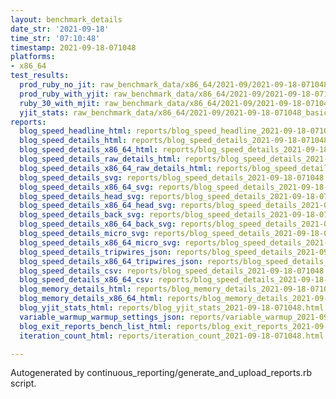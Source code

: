 ```yaml
---
layout: benchmark_details
date_str: '2021-09-18'
time_str: '07:10:48'
timestamp: 2021-09-18-071048
platforms:
- x86_64
test_results:
  prod_ruby_no_jit: raw_benchmark_data/x86_64/2021-09/2021-09-18-071048_basic_benchmark_prod_ruby_no_jit.json
  prod_ruby_with_yjit: raw_benchmark_data/x86_64/2021-09/2021-09-18-071048_basic_benchmark_prod_ruby_with_yjit.json
  ruby_30_with_mjit: raw_benchmark_data/x86_64/2021-09/2021-09-18-071048_basic_benchmark_ruby_30_with_mjit.json
  yjit_stats: raw_benchmark_data/x86_64/2021-09/2021-09-18-071048_basic_benchmark_yjit_stats.json
reports:
  blog_speed_headline_html: reports/blog_speed_headline_2021-09-18-071048.html
  blog_speed_details_html: reports/blog_speed_details_2021-09-18-071048.html
  blog_speed_details_x86_64_html: reports/blog_speed_details_2021-09-18-071048.x86_64.html
  blog_speed_details_raw_details_html: reports/blog_speed_details_2021-09-18-071048.raw_details.html
  blog_speed_details_x86_64_raw_details_html: reports/blog_speed_details_2021-09-18-071048.x86_64.raw_details.html
  blog_speed_details_svg: reports/blog_speed_details_2021-09-18-071048.svg
  blog_speed_details_x86_64_svg: reports/blog_speed_details_2021-09-18-071048.x86_64.svg
  blog_speed_details_head_svg: reports/blog_speed_details_2021-09-18-071048.head.svg
  blog_speed_details_x86_64_head_svg: reports/blog_speed_details_2021-09-18-071048.x86_64.head.svg
  blog_speed_details_back_svg: reports/blog_speed_details_2021-09-18-071048.back.svg
  blog_speed_details_x86_64_back_svg: reports/blog_speed_details_2021-09-18-071048.x86_64.back.svg
  blog_speed_details_micro_svg: reports/blog_speed_details_2021-09-18-071048.micro.svg
  blog_speed_details_x86_64_micro_svg: reports/blog_speed_details_2021-09-18-071048.x86_64.micro.svg
  blog_speed_details_tripwires_json: reports/blog_speed_details_2021-09-18-071048.tripwires.json
  blog_speed_details_x86_64_tripwires_json: reports/blog_speed_details_2021-09-18-071048.x86_64.tripwires.json
  blog_speed_details_csv: reports/blog_speed_details_2021-09-18-071048.csv
  blog_speed_details_x86_64_csv: reports/blog_speed_details_2021-09-18-071048.x86_64.csv
  blog_memory_details_html: reports/blog_memory_details_2021-09-18-071048.html
  blog_memory_details_x86_64_html: reports/blog_memory_details_2021-09-18-071048.x86_64.html
  blog_yjit_stats_html: reports/blog_yjit_stats_2021-09-18-071048.html
  variable_warmup_warmup_settings_json: reports/variable_warmup_2021-09-18-071048.warmup_settings.json
  blog_exit_reports_bench_list_html: reports/blog_exit_reports_2021-09-18-071048.bench_list.html
  iteration_count_html: reports/iteration_count_2021-09-18-071048.html

---
```

Autogenerated by continuous_reporting/generate_and_upload_reports.rb script.
